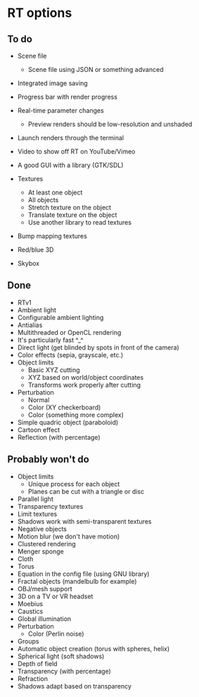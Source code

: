# RT options

## To do
* Scene file
  * Scene file using JSON or something advanced
* Integrated image saving
* Progress bar with render progress
* Real-time parameter changes
  * Preview renders should be low-resolution and unshaded
* Launch renders through the terminal
* Video to show off RT on YouTube/Vimeo
* A good GUI with a library (GTK/SDL)

* Textures
  * At least one object
  * All objects
  * Stretch texture on the object
  * Translate texture on the object
  * Use another library to read textures
* Bump mapping textures
* Red/blue 3D
* Skybox

## Done
* RTv1
* Ambient light
* Configurable ambient lighting
* Antialias
* Multithreaded or OpenCL rendering
* It's particularly fast ^_^
* Direct light (get blinded by spots in front of the camera)
* Color effects (sepia, grayscale, etc.)
* Object limits
  * Basic XYZ cutting
  * XYZ based on world/object coordinates
  * Transforms work properly after cutting
* Perturbation
  * Normal
  * Color (XY checkerboard)
  * Color (something more complex)
* Simple quadric object (paraboloid)
* Cartoon effect
* Reflection (with percentage)

## Probably won't do
* Object limits
  * Unique process for each object
  * Planes can be cut with a triangle or disc
* Parallel light
* Transparency textures
* Limit textures
* Shadows work with semi-transparent textures
* Negative objects
* Motion blur (we don't have motion)
* Clustered rendering
* Menger sponge
* Cloth
* Torus
* Equation in the config file (using GNU library)
* Fractal objects (mandelbulb for example)
* OBJ/mesh support
* 3D on a TV or VR headset
* Moebius
* Caustics
* Global illumination
* Perturbation
  * Color (Perlin noise)
* Groups
* Automatic object creation (torus with spheres, helix)
* Spherical light (soft shadows)
* Depth of field
* Transparency (with percentage)
* Refraction
* Shadows adapt based on transparency
